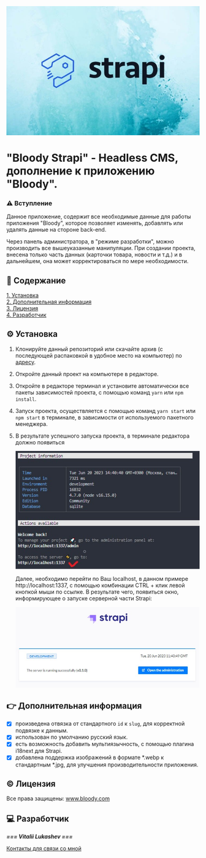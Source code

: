 ![Strapi](./src/assets/image/strapi.jpg)

# "Bloody Strapi" - Headless CMS, дополнение к приложению "Bloody".

### ⚠ Вступление

Данное приложение, содержит все необходимые данные для работы приложения "Bloody", которое позволяет изменять, добавлять или удалять данные на стороне back-end.

Через панель администратора, в "режиме разработки", можно производить все вышеуказанные манипуляции. При создании проекта, внесена только часть данных (карточки товара, новости и т.д.) и в дальнейшем, она может корректироваться по мере необходимости.

## 📓 Содержание

[1. Установка](#install)\
[2. Дополнительная информация](#info)\
[3. Лицензия](#license)\
[4. Разработчик](#developer)

<a id='install'></a>

## ⚙ Установка

1. Клонируйте данный репозиторий или скачайте архив (с последующей распаковкой в удобное место на компьютер) по [адресу](https://github.com/lukashevVitaliy/Bloody-Strapi).
2. Откройте данный проект на компьютере в редакторе.
3. Откройте в редакторе терминал и установите автоматически все пакеты зависимостей проекта, с помощью команд `yarn` или `npm install`.
4. Запуск проекта, осуществляется с помощью команд `yarn start` или `npm start` в терминале, в зависимости от используемого пакетного менеджера.
5. В результате успешного запуска проекта, в терминале редактора должно появиться
   
   ![Запуск Strapi](./src/assets/image/run%20strapi.jpg)
   
   Далее, необходимо перейти по Ваш localhost, в данном примере http://localhost:1337, с помощью комбинации CTRL + клик левой кнопкой мыши по ссылке.
   В результате чего, появиться окно, информирующее о запуске серверной части Strapi:
   
   ![Запуск Strapi](./src/assets/image/start%20server.jpg)

<a id='info'></a>

## 👉 Дополнительная информация

- [x] произведена отвязка от стандартного `id` к `slug`, для корректной подвязке к данным.
- [x] использован по умолчанию русский язык.
- [x] есть возможность добавить мультиязычность, с помощью плагина i18next для Strapi.
- [x] добавлена поддержка изображений в формате \*.webp к стандартным \*.jpg, для улучшения производительности приложения.

<a id='license'></a>

## © Лицензия

Все права защищены: www.bloody.com

<a id='developer'></a>

## 💻 Разработчик

**_=== Vitalii Lukashev ===_**

[Контакты для связи со мной](https://github.com/lukashevVitaliy)
